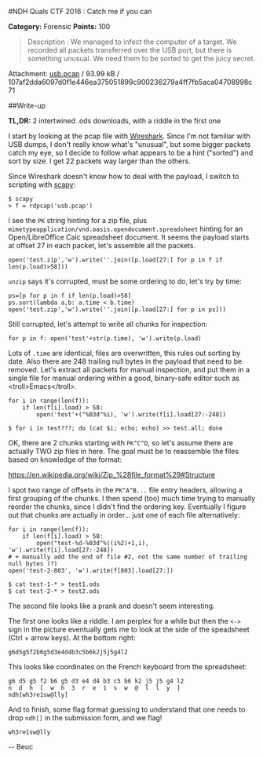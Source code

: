 #NDH Quals CTF 2016 : Catch me if you can

**Category:** Forensic **Points:** 100

> Description : We managed to infect the computer of a target. We recorded all packets transferred over the USB port, but there is something unusual. We need them to be sorted to get the juicy secret.

Attachment: [usb.pcap](usb.pcap) / 93.99 kB / 107af2dda6097d0f1e446ea375051899c900236279a4ff7fb5aca04708998c71

##Write-up

**TL,DR:** 2 intertwined .ods downloads, with a riddle in the first one

I start by looking at the pcap file with [Wireshark](https://www.wireshark.org/).
Since I'm not familiar with USB dumps, I don't really know what's
"unusual", but some bigger packets catch my eye, so I decide to
follow what appears to be a hint ("sorted") and sort by size.
I get 22 packets way larger than the others.

Since Wireshark doesn't know how to deal with the payload, I switch
to scripting with [scapy](http://www.secdev.org/projects/scapy/):

```
$ scapy
> f = rdpcap('usb.pcap')
```

I see the `PK` string hinting for a zip file, plus
`mimetypeapplication/vnd.oasis.opendocument.spreadsheet` hinting for
an Open/LibreOffice Calc spreadsheet document. It seems the payload
starts at offset 27 in each packet, let's assemble all the packets.
```
open('test.zip','w').write(''.join([p.load[27:] for p in f if len(p.load)>58]))
```

`unzip` says it's corrupted, must be some ordering to do, let's try by time:

```
ps=[p for p in f if len(p.load)>58]
ps.sort(lambda a,b: a.time < b.time)
open('test.zip','w').write(''.join([p.load[27:] for p in ps]))
```

Still corrupted, let's attempt to write all chunks for inspection:
```
for p in f: open('test'+str(p.time), 'w').write(p.load)
```

Lots of `.time` are identical, files are overwritten, this rules out
sorting by date. Also there are 248 trailing null bytes in the payload
that need to be removed. Let's extract all packets for manual
inspection, and put them in a single file for manual ordering
within a good, binary-safe editor such as &lt;troll&gt;Emacs&lt;/troll&gt;.
```
for i in range(len(f)):
    if len(f[i].load) > 58:
        open('test'+("%03d"%i), 'w').write(f[i].load[27:-248])
```
```
$ for i in test???; do (cat $i; echo; echo) >> test.all; done
```

OK, there are 2 chunks starting with `PK^C^D`, so let's assume there
are actually TWO zip files in here.  The goal must be to reassemble
the files based on knowledge of the format:

https://en.wikipedia.org/wiki/Zip_%28file_format%29#Structure

I spot two range of offsets in the `PK^A^B...` file entry headers, allowing a first grouping of the
chunks.  I then spend (too) much time trying to manually reorder the chunks,
since I didn't find the ordering key.  Eventually I figure out that
chunks are actually in order... just one of each file alternatively:
```
for i in range(len(f)):
    if len(f[i].load) > 58:
        open("test-%d-%03d"%((i%2)+1,i), 'w').write(f[i].load[27:-248])
# + manually add the end of file #2, not the same number of trailing null bytes (?)
open('test-2-803', 'w').write(f[803].load[27:])
```
```
$ cat test-1-* > test1.ods
$ cat test-2-* > test2.ods
```

The second file looks like a prank and doesn't seem interesting.

The first one looks like a riddle.  I am perplex for a while but
then the `<->` sign in the picture eventually gets me to look at the side of
the speadsheet (Ctrl + arrow keys).  At the bottom right:
```
g6d5g5f2b6g5d3e4d4b3c5b6k2j5j5g4l2
```

This looks like coordinates on the French keyboard from the spreadsheet:
```
g6 d5 g5 f2 b6 g5 d3 e4 d4 b3 c5 b6 k2 j5 j5 g4 l2
n  d  h  [  w  h  3  r  e  1  s  w  @  l  l  y  ]
ndh[wh3re1sw@lly]
```

And to finish, some flag format guessing to understand that one needs to drop `ndh[]` in the submission form, and we flag!

```
wh3re1sw@lly
```

-- Beuc
